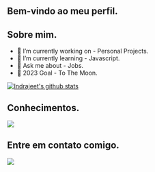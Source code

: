 ## Bem-vindo ao meu perfil.

## Sobre mim.

- 🔭 I’m currently working on - Personal Projects.
- 🌱 I’m currently learning - Javascript.
- 💬 Ask me about - Jobs.
- 🥅 2023 Goal - To The Moon.

[![Indrajeet's github stats](https://github-readme-stats.vercel.app/api?username=nicholas-developer&count_private=true&include_all_commits=true&theme=vue)](https://google.com)

## Conhecimentos.

<a href="https://skillicons.dev">
    <img src="https://skillicons.dev/icons?i=markdown,figma,bash,vscode,github,html,css,js," />
</a>



## Entre em contato comigo.

<a href="https://skillicons.dev">
    <img src="https://skillicons.dev/icons?i=discord,linkedin,twitter,instagram"/>
</a>
